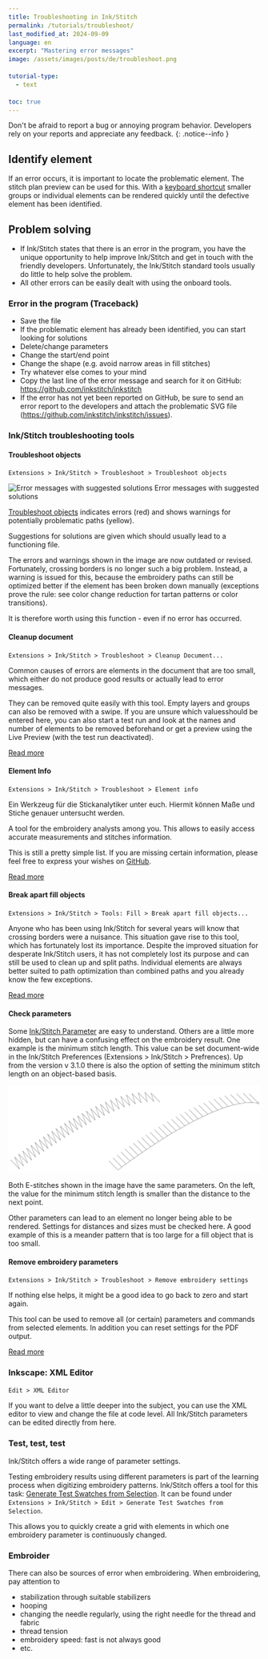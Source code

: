```yaml
---
title: Troubleshooting in Ink/Stitch
permalink: /tutorials/troubleshoot/
last_modified_at: 2024-09-09
language: en
excerpt: "Mastering error messages"
image: /assets/images/posts/de/troubleshoot.png

tutorial-type:
  - text

toc: true
---
```


Don't be afraid to report a bug or annoying program behavior. Developers rely on your reports and appreciate any feedback.
{: .notice--info }

## Identify element

If an error occurs, it is important to locate the problematic element.
The stitch plan preview can be used for this. With a [keyboard shortcut](/docs/customize/#shortcut-keys) smaller groups
or individual elements can be rendered quickly until the defective element has been identified.

## Problem solving

* If Ink/Stitch states that there is an error in the program, you have the unique opportunity to help improve Ink/Stitch
  and get in touch with the friendly developers. Unfortunately, the Ink/Stitch standard tools usually do little to help
  solve the problem.
* All other errors can be easily dealt with using the onboard tools.

### Error in the program (Traceback)

* Save the file
* If the problematic element has already been identified, you can start looking for solutions
* Delete/change parameters
* Change the start/end point
* Change the shape (e.g. avoid narrow areas in fill stitches)
* Try whatever else comes to your mind
* Copy the last line of the error message and search for it on GitHub: <https://github.com/inkstitch/inkstitch>
* If the error has not yet been reported on GitHub, be sure to send an error report to the developers and attach the problematic SVG file (<https://github.com/inkstitch/inkstitch/issues>).

### Ink/Stitch troubleshooting tools

#### Troubleshoot objects

`Extensions > Ink/Stitch > Troubleshoot > Troubleshoot objects`

![Error messages with suggested solutions](/assets/images/docs/en/troubleshoot.jpg)
Error messages with suggested solutions

[Troubleshoot objects](/docs/troubleshoot/#troubleshoot-objects) indicates errors (red) and
shows warnings for potentially problematic paths (yellow).

Suggestions for solutions are given which should usually lead to a functioning file.

The errors and warnings shown in the image are now outdated or revised. Fortunately, crossing borders is no longer such a big problem.
Instead, a warning is issued for this, because the embroidery paths can still be optimized better if the element has been broken down manually
(exceptions prove the rule: see color change reduction for tartan patterns or color transitions).

It is therefore worth using this function - even if no error has occurred.

#### Cleanup document

`Extensions > Ink/Stitch > Troubleshoot > Cleanup Document...`

Common causes of errors are elements in the document that are too small, which either do not produce good results or actually lead to error messages.

They can be removed quite easily with this tool. Empty layers and groups can also be removed with a swipe.
If you are unsure which values ​​should be entered here, you can also start a test run and look at the names
and number of elements to be removed beforehand or get a preview using the Live Preview (with the test run deactivated).

[Read more](/docs/troubleshoot/#cleanup-document)

#### Element Info

`Extensions > Ink/Stitch > Troubleshoot > Element info`

Ein Werkzeug für die Stickanalytiker unter euch. Hiermit können Maße und Stiche genauer
untersucht werden.

A tool for the embroidery analysts among you. This allows to easily access accurate measurements and stitches information. 

This is still a pretty simple list. If you are missing certain information, please feel free to express your wishes on [GitHub](https://github.com/inkstitch/inkstitch/issues).



[Read more](/docs/troubleshoot/#element-info)

#### Break apart fill objects

`Extensions > Ink/Stitch > Tools: Fill > Break apart fill objects...`

Anyone who has been using Ink/Stitch for several years will know that crossing borders were a nuisance.
This situation gave rise to this tool, which has fortunately lost its importance.
Despite the improved situation for desperate Ink/Stitch users, it has not completely lost its purpose and can still be used to clean up and split paths.
Individual elements are always better suited to path optimization than combined paths and you already know the few exceptions.

[Read more](/docs/fill-tools/#break-apart-fill-objects)

#### Check parameters

Some [Ink/Stitch Parameter](/docs/params/) are easy to understand. Others are a little more hidden, but can have a confusing effect on the embroidery result.
One example is the minimum stitch length. This value can be set document-wide in the Ink/Stitch Preferences (Extensions > Ink/Stitch > Prefrences).
Up from the version v 3.1.0 there is also the option of setting the minimum stitch length on an object-based basis.

![E-Stitch with different values for the minimum stitch length](/assets/images/tutorials/troubleshoot/min_stitch_len_effect.png)

Both E-stitches shown in the image have the same parameters.
On the left, the value for the minimum stitch length is smaller than the distance to the next point.

Other parameters can lead to an element no longer being able to be rendered.
Settings for distances and sizes must be checked here.
A good example of this is a meander pattern that is too large for a fill object that is too small.

#### Remove embroidery parameters

`Extensions > Ink/Stitch > Troubleshoot > Remove embroidery settings`

If nothing else helps, it might be a good idea to go back to zero and start again.

This tool can be used to remove all (or certain) parameters and commands from selected elements. In addition you can reset settings for the PDF output.

[Read more](/docs/troubleshoot/#remove-embroidery-settings)

### Inkscape: XML Editor

`Edit > XML Editor`

If you want to delve a little deeper into the subject, you can use the XML editor to view and change
the file at code level. All Ink/Stitch parameters can be edited directly from here.

### Test, test, test

Ink/Stitch offers a wide range of parameter settings.

Testing embroidery results using different parameters is part of the learning process when digitizing embroidery patterns.
Ink/Stitch offers a tool for this task: [Generate Test Swatches from Selection](/docs/edit/#generate-test-swatches-from-selection).
It can be found under `Extensions > Ink/Stitch > Edit > Generate Test Swatches from Selection`.

This allows you to quickly create a grid with elements in which one embroidery parameter is continuously changed.

### Embroider

There can also be sources of error when embroidering. When embroidering, pay attention to

* stabilization through suitable stabilizers
* hooping
* changing the needle regularly, using the right needle for the thread and fabric
* thread tension
* embroidery speed: fast is not always good
* etc.

